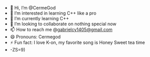 - 👋 Hi, I’m @CermeGod
- 👀 I’m interested in learning C++ like a pro
- 🌱 I’m currently learning C++
- 💞️ I’m looking to collaborate on nothing special now
- 📫 How to reach me @gabrielcy1405@gmail.com
- 😄 Pronouns: Cermegod          
- ⚡ Fun fact: I love K-on, my favorite song is Honey Sweet tea time
- -ZS=9)

<!---
CermeGod/CermeGod is a ✨ special ✨ repository because its `README.md` (this file) appears on your GitHub profile.
You can click the Preview link to take a look at your changes.
--->
